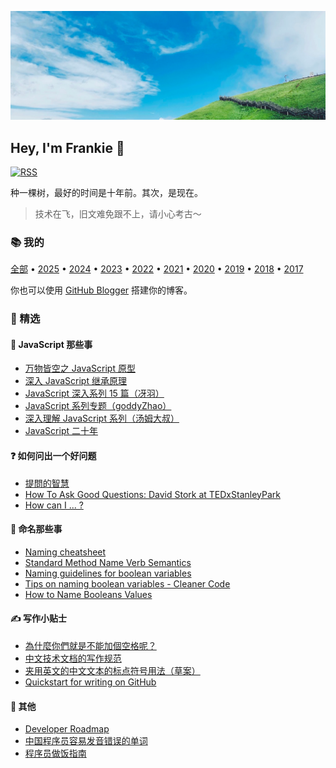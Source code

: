 ![](../../images/cover.png)

<h2 style="border-bottom: none">Hey, I'm Frankie 👋</h2>

[![RSS](https://img.shields.io/badge/rss-subscribe-orange?logo=rss&style=flat)](https://raw.githubusercontent.com/toFrankie/blog/refs/heads/main/rss.xml)

种一棵树，最好的时间是十年前。其次，是现在。

> 技术在飞，旧文难免跟不上，请小心考古～

### 📚 我的

[全部](https://github.com/toFrankie/blog/issues) • [2025](https://github.com/toFrankie/blog/labels/2025) • [2024](https://github.com/toFrankie/blog/labels/2024) • [2023](https://github.com/toFrankie/blog/labels/2023) • [2022](https://github.com/toFrankie/blog/labels/2022) • [2021](https://github.com/toFrankie/blog/labels/2021) • [2020](https://github.com/toFrankie/blog/labels/2020) • [2019](https://github.com/toFrankie/blog/labels/2019) • [2018](https://github.com/toFrankie/blog/labels/2018) • [2017](https://github.com/toFrankie/blog/labels/2017)

你也可以使用 [GitHub Blogger](https://github.com/toFrankie/github-blogger) 搭建你的博客。

### 📖 精选

#### 📜 JavaScript 那些事

- [万物皆空之 JavaScript 原型](https://juejin.cn/post/6844903567325659144)
- [深入 JavaScript 继承原理](https://juejin.cn/post/6844903569317953543)
- [JavaScript 深入系列 15 篇（冴羽）](https://github.com/mqyqingfeng/Blog/issues/17)
- [JavaScript 系列专题（goddyZhao）](../../docs/js/00-导读.md)
- [深入理解 JavaScript 系列（汤姆大叔）](https://www.cnblogs.com/TomXu/archive/2011/12/15/2288411.html)
- [JavaScript 二十年](https://github.com/doodlewind/jshistory-cn)

#### ❓ 如何问出一个好问题

- [提問的智慧](https://github.com/ryanhanwu/How-To-Ask-Questions-The-Smart-Way)
- [How To Ask Good Questions: David Stork at TEDxStanleyPark](https://www.youtube.com/watch?v=PkcHstP6Ht0)
- [How can I ... ?](https://tkdodo.eu/blog/how-can-i)

#### 📝 命名那些事

- [Naming cheatsheet](https://github.com/kettanaito/naming-cheatsheet)
- [Standard Method Name Verb Semantics](https://chrisoldwood.blogspot.com/2009/11/standard-method-name-verb-semantics.html)
- [Naming guidelines for boolean variables](https://www.serendipidata.com/posts/naming-guidelines-for-boolean-variables)
- [Tips on naming boolean variables - Cleaner Code](https://dev.to/michi/tips-on-naming-boolean-variables-cleaner-code-35ig)
- [How to Name Booleans Values](https://prasannakumar8332.medium.com/auxiliary-name-the-booleans-ed954fa9f3c6)

#### ✍️ 写作小贴士

- [為什麼你們就是不能加個空格呢？](https://github.com/vinta/pangu.js)
- [中文技术文档的写作规范](https://github.com/ruanyf/document-style-guide)
- [夹用英文的中文文本的标点符号用法（草案）](http://www.moe.gov.cn/ewebeditor/uploadfile/2015/01/13/20150113092346124.pdf)
- [Quickstart for writing on GitHub](https://docs.github.com/en/get-started/writing-on-github/getting-started-with-writing-and-formatting-on-github/quickstart-for-writing-on-github)

#### 🧩 其他

- [Developer Roadmap](https://github.com/kamranahmedse/developer-roadmap)
- [中国程序员容易发音错误的单词](https://github.com/shimohq/chinese-programmer-wrong-pronunciation)
- [程序员做饭指南](https://github.com/Anduin2017/HowToCook)
